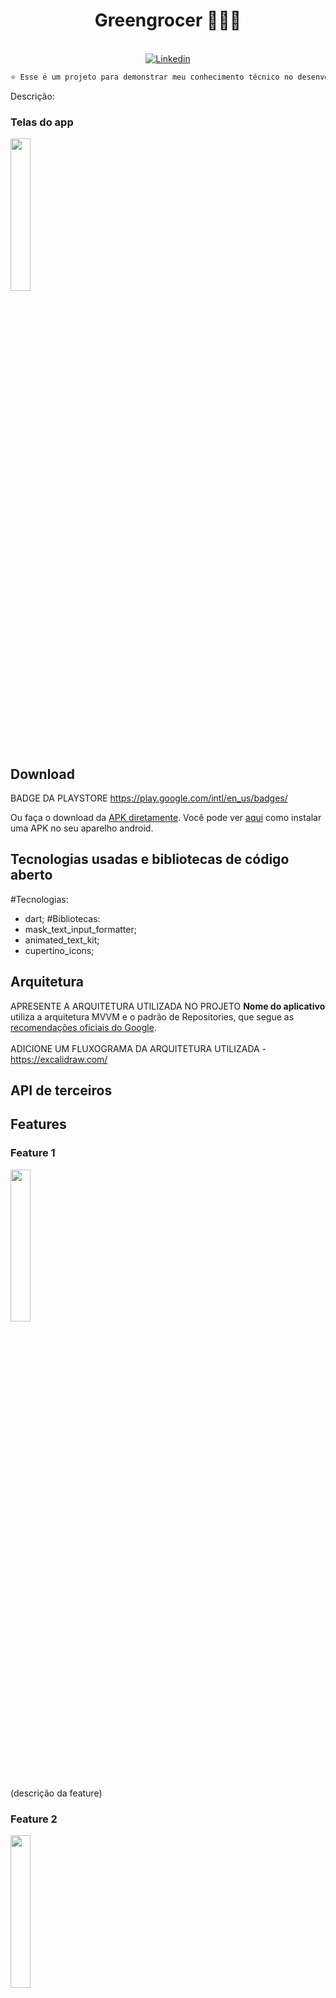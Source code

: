 <h1 align="center">Greengrocer 🍇🍊🍎</h1>

<p align="center">
  <br>
  <a href="https://www.linkedin.com/in/eduardo-hessel/"><img alt="Linkedin" src="https://img.shields.io/badge/LinkedIn-0077B5?style=for-the-badge&logo=linkedin&logoColor=white"/></a>
</p>

<p align="center">

  
```xml
⭐ Esse é um projeto para demonstrar meu conhecimento técnico no desenvolvimento Flutter. Mais informações técnicas abaixo.
```

Descrição:

<p float="left" align="center">

### Telas do app
<img src="https://cdn.discordapp.com/attachments/1144340298772791347/1144340333518409748/imagem_1.png" width="25%"/>


## Download
BADGE DA PLAYSTORE https://play.google.com/intl/en_us/badges/

Ou faça o download da <a href="apk/app-debug.apk?raw=true">APK diretamente</a>. Você pode ver <a href="https://www.google.com/search?q=como+instalar+um+apk+no+android">aqui</a> como instalar uma APK no seu aparelho android.

## Tecnologias usadas e bibliotecas de código aberto
#Tecnologias:
- dart;
#Bibliotecas:
- mask_text_input_formatter;
- animated_text_kit;
- cupertino_icons;

## Arquitetura
APRESENTE A ARQUITETURA UTILIZADA NO PROJETO
**Nome do aplicativo** utiliza a arquitetura MVVM e o padrão de Repositories, que segue as [recomendações oficiais do Google](https://developer.android.com/topic/architecture).
</br></br>
ADICIONE UM FLUXOGRAMA DA ARQUITETURA UTILIZADA - https://excalidraw.com/
<br>

## API de terceiros

## Features

### Feature 1
<img src="https://cdn.discordapp.com/attachments/1144340298772791347/1144340333518409748/imagem_1.png" width="25%"/>

(descrição da feature)

### Feature 2
<img src="screenshots/feature-2.gif" width="25%"/>

(descrição da feature)

# Licença


```xml
Licença
```
